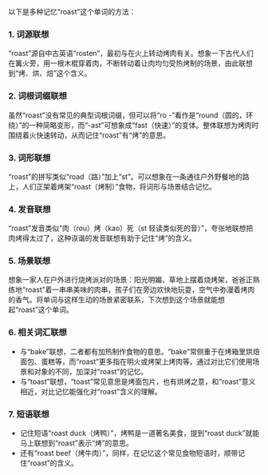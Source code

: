 以下是多种记忆“roast”这个单词的方法：

### 1. 词源联想
“roast”源自中古英语“rosten”，最初与在火上转动烤肉有关。想象一下古代人们在篝火旁，用一根木棍穿着肉，不断转动着让肉均匀受热烤制的场景，由此联想到“烤、烘、焙”这个含义。

### 2. 词根词缀联想
虽然“roast”没有常见的典型词根词缀，但可以将“ro -”看作是“round（圆的，环绕）”的一种简略变形，而“-ast”可想象成“fast（快速）”的变体。整体联想为烤肉时围绕着火快速转动，从而记住“roast”有“烤”的意思。

### 3. 词形联想
“roast”的拼写类似“road（路）”加上“st”。可以想象在一条通往户外野餐地的路上，人们正架着烤架“roast（烤制）”食物，将词形与场景结合记忆。

### 4. 发音联想
“roast”发音类似“肉（rou）烤（kao）死（st 轻读类似死的音）”，夸张地联想把肉烤得太过了，这种诙谐的发音联想有助于记住“烤”的含义。

### 5. 场景联想
想象一家人在户外进行烧烤派对的场景：阳光明媚，草地上摆着烧烤架，爸爸正熟练地“roast”着一串串美味的肉串，孩子们在旁边欢快地玩耍，空气中弥漫着烤肉的香气。将单词与这样生动的场景紧密联系，下次想到这个场景就能想起“roast”这个单词。

### 6. 相关词汇联想
 - 与“bake”联想，二者都有加热制作食物的意思。“bake”常侧重于在烤箱里烘焙面包、蛋糕等，而“roast”更多指在明火或烤架上烤肉等，通过对比它们使用场景和对象的不同，加深对“roast”的记忆。
 - 与“toast”联想，“toast”常见意思是烤面包片，也有烘烤之意，和“roast”意义相近，对比记忆能强化对“roast”含义的理解。

### 7. 短语联想
 - 记住短语“roast duck（烤鸭）”，烤鸭是一道著名美食，提到“roast duck”就能马上联想到“roast”表示“烤”的意思。
 - 还有“roast beef（烤牛肉）”，同样，在记忆这个常见食物短语时，顺带记住“roast”的含义。 
